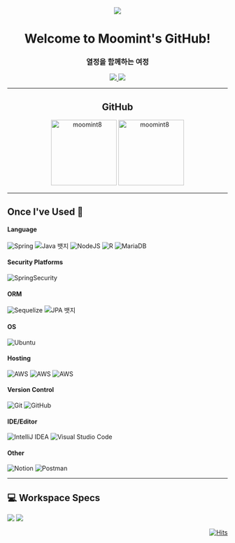 <div align="center">
  <img src="https://www.notion.so/image/https%3A%2F%2Fprod-files-secure.s3.us-west-2.amazonaws.com%2F6607b00c-3d5f-407c-8ac3-44690b760b38%2F8a3b6658-a417-46dd-8591-c6590816c263%2F%25EB%25AC%25B4%25EB%25AF%25BC%25ED%258A%25B8_%25EB%25B0%25B0%25EA%25B2%25BDx.png?table=block&id=8c42807d-e5b6-4cc2-9a0a-7f0dbce9f6c6&spaceId=6607b00c-3d5f-407c-8ac3-44690b760b38&width=100&userId=5ed1630f-0abe-45f3-a1f5-e6fad77f9dc2&cache=v2">
  
  # Welcome to Moomint's GitHub!
  ### 열정을 함께하는 여정
  
  <a href="https://hollow-respect-2b5.notion.site/DevStory-of-Moomint-8c42807de5b64cc29a0a7f0dbce9f6c6">
    <img src="https://img.shields.io/badge/Notion-%23000000.svg?style=for-the-badge&logo=notion&logoColor=white">
  </a>
  <a href="mailto:office05053@gmail.com">
    <img src="https://img.shields.io/badge/Gmail-EA4335?style=for-the-badge&logo=Gmail&logoColor=white&link=mailto:mox9nox@gmail.com">
  </a>
</div>

---

<div align="center">
  
  ## GitHub
  
  <img height="150" src="https://github-readme-stats.vercel.app/api?username=moomint8&show_icons=true&locale=en" alt="moomint8" />
  <img height="150" src="https://github-readme-stats.vercel.app/api/top-langs?username=moomint8&show_icons=true&locale=en&layout=compact" alt="moomint8" />
</div>

<!--
<div align="center">

  ## CodeTest
  [![solved.ac tier](http://mazassumnida.wtf/api/generate_badge?boj=office05053)](https://solved.ac/office05053)
</div>

-->

---

## Once I've Used 🚀

#### Language
![Spring](https://img.shields.io/badge/spring-%236DB33F.svg?style=for-the-badge&logo=spring&logoColor=white)
<img src="https://img.shields.io/badge/Java-007396?style=for-the-badge&logo=Java" alt="Java 뱃지" />
![NodeJS](https://img.shields.io/badge/node.js-6DA55F?style=for-the-badge&logo=node.js&logoColor=white)
![R](https://img.shields.io/badge/r-%23276DC3.svg?style=for-the-badge&logo=r&logoColor=white)
![MariaDB](https://img.shields.io/badge/MariaDB-003545?style=for-the-badge&logo=mariadb&logoColor=white)

#### Security Platforms
![SpringSecurity](https://img.shields.io/badge/Spring_Security-6DB33F?style=for-the-badge&logo=Spring-Security&logoColor=white)

#### ORM
![Sequelize](https://img.shields.io/badge/Sequelize-52B0E7?style=for-the-badge&logo=Sequelize&logoColor=white)
<img src="https://img.shields.io/badge/JPA-6DB39F?style=for-the-badge&logo=JPA" alt="JPA 뱃지" />

#### OS
![Ubuntu](https://img.shields.io/badge/Ubuntu-E95420?style=for-the-badge&logo=ubuntu&logoColor=white)

#### Hosting
![AWS](https://img.shields.io/badge/AWS_EC2-%23FF9900.svg?style=for-the-badge&logo=amazon-aws&logoColor=white)
![AWS](https://img.shields.io/badge/AWS_RDS-%23527FFF.svg?style=for-the-badge&logo=amazon-aws&logoColor=white)
![AWS](https://img.shields.io/badge/AWS_S3-%23569A31.svg?style=for-the-badge&logo=amazon-aws&logoColor=white)

#### Version Control
![Git](https://img.shields.io/badge/git-%23F05033.svg?style=for-the-badge&logo=git&logoColor=white)
![GitHub](https://img.shields.io/badge/github-%23121011.svg?style=for-the-badge&logo=github&logoColor=white)

#### IDE/Editor
![IntelliJ IDEA](https://img.shields.io/badge/IntelliJIDEA-000000.svg?style=for-the-badge&logo=intellij-idea&logoColor=white)
![Visual Studio Code](https://img.shields.io/badge/Visual%20Studio%20Code-0078d7.svg?style=for-the-badge&logo=visual-studio-code&logoColor=white)

#### Other
![Notion](https://img.shields.io/badge/Notion-%23000000.svg?style=for-the-badge&logo=notion&logoColor=white)
![Postman](https://img.shields.io/badge/Postman-FF6C37?style=for-the-badge&logo=postman&logoColor=white)

---

## 💻 Workspace Specs
<img src="https://img.shields.io/badge/NVIDIA-GTX1660Ti-76B900?style=for-the-badge&logo=nvidia&logoColor=white"> <img src="https://img.shields.io/badge/Intel-Core_i7_10th-0071C5?style=for-the-badge&logo=intel&logoColor=white">

<div align="right">
  
  [![Hits](https://hits.seeyoufarm.com/api/count/incr/badge.svg?url=https%3A%2F%2Fgithub.com%2Fmoomint8&count_bg=%2386C9B0&title_bg=%23555555&icon=github.svg&icon_color=%23E7E7E7&title=GitHub&edge_flat=false)](https://hits.seeyoufarm.com)

</div>
